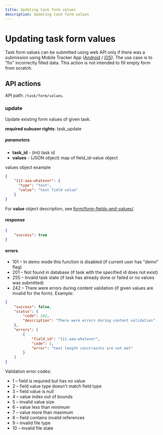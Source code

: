 ```yaml
---
title: Updating task form values
description: Updating task form values
---
```


# Updating task form values

Task form values can be submitted using web API only if there was a submission using Mobile Tracker App ([Android](https://play.google.com/store/apps/details?id=com.navixy.xgps.tracker&hl=ru) / [iOS](https://apps.apple.com/us/app/x-gps-tracker/id802887190)).
The use case is to "fix" incorrectly filled data. This action is not intended to fill empty form from scratch.

## API actions

API path: `/task/form/values`.

### update

Update existing form values of given task.

**required subuser rights**: task_update

##### parameters

* **task_id** - (int) task id
* **values** - (JSON object) map of field_id-value object

values object example

```json
{
    "111-aaa-whatever": {
      "type": "text",
      "value": "text field value"
    }
}
```

For **value** object description, see [form/form-fields-and-values/](../../form/field-types.md#form-fields-and-values).

#### response

```json
{
    "success": true
}
```

#### errors

*   101 – In demo mode this function is disabled (if current user has "demo" flag)
*   201 – Not found in database (if task with the specified id does not exist)
*   255 – Invalid task state (if task has already done or failed or no values was submitted)
*   242 – There were errors during content validation (if given values are invalid for the form). Example:

```json
{
    "success": false,
    "status": {
        "code": 242,
        "description": "There were errors during content validation"
    },
    "errors": [
        {
            "field_id": "111-aaa-whatever",
            "code": 5,
            "error": "text length constraints are not met"
        }
    ]
}
```

Validation error codes:

*   1 – field is required but has no value
*   2 – field value type doesn't match field type
*   3 – field value is null
*   4 – value index out of bounds
*   5 – invalid value size
*   6 – value less than minimum
*   7 – value more than maximum
*   8 – field contains invalid references
*   9 – invalid file type
*   10 – invalid file state

